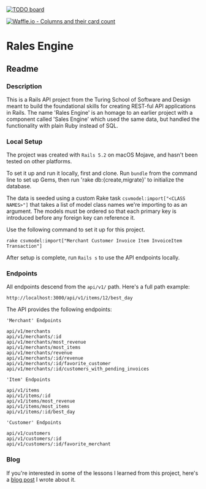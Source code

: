 [![TODO board](https://imdone.io/api/1.0/projects/5c115aff1f4f6301cdeb5bc8/badge)](https://imdone.io/app#/board/wfischer42/rales_engine)

[![Waffle.io - Columns and their card count](https://badge.waffle.io/wfischer42/rales_engine.svg?columns=all)](https://waffle.io/wfischer42/rales_engine)

# Rales Engine
## Readme
### Description

This is a Rails API project from the Turing School of Software and Design meant to build the foundational skills for creating REST-ful API applications in Rails. The name 'Rales Engine' is an homage to an earlier project with a component called 'Sales Engine' which used the same data, but handled the functionality with plain Ruby instead of SQL.

### Local Setup

The project was created with `Rails 5.2` on macOS Mojave, and hasn't been tested on other platforms.

To set it up and run it locally, first and clone. Run `bundle` from the command line to set up Gems, then run 'rake db:{create,migrate}' to initialize the database.

The data is seeded using a custom Rake task `csvmodel:import["<CLASS NAMES>"]` that takes a list of model class names we're importing to as an argument. The models must be ordered so that each primary key is introduced before any foreign key can reference it.

Use the following command to set it up for this project.
```
rake csvmodel:import["Merchant Customer Invoice Item InvoiceItem Transaction"]
```

After setup is complete, run `Rails s` to use the API endpoints locally.

### Endpoints
All endpoints descend from the `api/v1/` path. Here's a full path example:
```
http://localhost:3000/api/v1/items/12/best_day
```

The API provides the following endpoints:
```
'Merchant' Endpoints

api/v1/merchants
api/v1/merchants/:id
api/v1/merchants/most_revenue
api/v1/merchants/most_items
api/v1/merchants/revenue
api/v1/merchants/:id/revenue
api/v1/merchants/:id/favorite_customer
api/v1/merchants/:id/customers_with_pending_invoices

'Item' Endpoints

api/v1/items
api/v1/items/:id
api/v1/items/most_revenue
api/v1/items/most_items
api/v1/items/:id/best_day

'Customer' Endpoints

api/v1/customers
api/v1/customers/:id
api/v1/customers/:id/favorite_merchant
```
### Blog
If you're interested in some of the lessons I learned from this project, here's a [blog post](https://medium.com/@william.fischer42/misadventures-in-rest-ful-apis-fd42a4e76ba2) I wrote about it.

